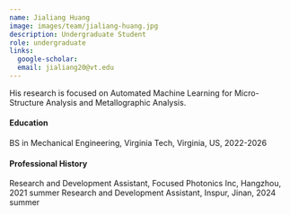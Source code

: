 ```yaml
---
name: Jialiang Huang
image: images/team/jialiang-huang.jpg
description: Undergraduate Student
role: undergraduate
links:
  google-scholar:
  email: jialiang20@vt.edu
---
```


His research is focused on Automated Machine Learning for Micro-Structure Analysis and Metallographic Analysis.
 
#### Education
BS in Mechanical Engineering, Virginia Tech, Virginia, US, 2022-2026

#### Professional History
Research and Development Assistant, Focused Photonics Inc, Hangzhou, 2021 summer
Research and Development Assistant, Inspur, Jinan, 2024 summer


